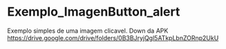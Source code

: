 # Exemplo_ImagenButton_alert
Exemplo simples de uma imagem clicavel.
Down da APK https://drive.google.com/drive/folders/0B3BJryjQgl5ATkpLbnZORnp2UkU
